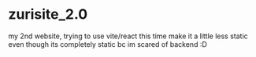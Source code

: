 # zurisite_2.0
my 2nd website, trying to use vite/react this time make it a little less static even though its completely static bc im scared of backend :D
